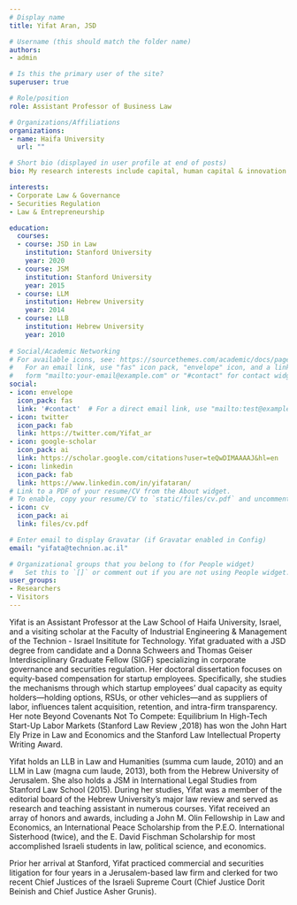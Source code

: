 ```yaml
---
# Display name
title: Yifat Aran, JSD

# Username (this should match the folder name)
authors:
- admin

# Is this the primary user of the site?
superuser: true

# Role/position
role: Assistant Professor of Business Law

# Organizations/Affiliations
organizations:
- name: Haifa University
  url: ""

# Short bio (displayed in user profile at end of posts)
bio: My research interests include capital, human capital & innovation.

interests:
- Corporate Law & Governance
- Securities Regulation
- Law & Entrepreneurship

education:
  courses:
  - course: JSD in Law
    institution: Stanford University
    year: 2020
  - course: JSM
    institution: Stanford University
    year: 2015
  - course: LLM
    institution: Hebrew University
    year: 2014
  - course: LLB
    institution: Hebrew University
    year: 2010
    
# Social/Academic Networking
# For available icons, see: https://sourcethemes.com/academic/docs/page-builder/#icons
#   For an email link, use "fas" icon pack, "envelope" icon, and a link in the
#   form "mailto:your-email@example.com" or "#contact" for contact widget.
social:
- icon: envelope
  icon_pack: fas
  link: '#contact'  # For a direct email link, use "mailto:test@example.org".
- icon: twitter
  icon_pack: fab
  link: https://twitter.com/Yifat_ar
- icon: google-scholar
  icon_pack: ai
  link: https://scholar.google.com/citations?user=teQwDIMAAAAJ&hl=en
- icon: linkedin
  icon_pack: fab
  link: https://www.linkedin.com/in/yifataran/
# Link to a PDF of your resume/CV from the About widget.
# To enable, copy your resume/CV to `static/files/cv.pdf` and uncomment the lines below.
- icon: cv
  icon_pack: ai
  link: files/cv.pdf

# Enter email to display Gravatar (if Gravatar enabled in Config)
email: "yifata@technion.ac.il"

# Organizational groups that you belong to (for People widget)
#   Set this to `[]` or comment out if you are not using People widget.
user_groups:
- Researchers
- Visitors
---
```


Yifat is an Assistant Professor at the Law School of Haifa University, Israel, and a visiting scholar at the Faculty of Industrial Engineering & Management of the Technion - Israel Insititute for Technology. Yifat graduated with a JSD degree from 
candidate and a Donna Schweers and Thomas Geiser Interdisciplinary Graduate Fellow (SIGF) specializing in corporate governance and securities regulation. Her doctoral dissertation focuses on equity-based compensation for startup employees. Specifically, she studies the mechanisms through which startup employees’ dual capacity as equity holders—holding options, RSUs, or other vehicles—and as suppliers of labor, influences talent acquisition, retention, and intra-firm transparency. Her note Beyond Covenants Not To Compete: Equilibrium In High-Tech Start-Up Labor Markets (Stanford Law Review ,2018) has won the John Hart Ely Prize in Law and Economics and the Stanford Law Intellectual Property Writing Award.

Yifat holds an LLB in Law and Humanities (summa cum laude, 2010) and an LLM in Law (magna cum laude, 2013), both from the Hebrew University of Jerusalem. She also holds a JSM in International Legal Studies from Stanford Law School (2015). During her studies, Yifat was a member of the editorial board of the Hebrew University’s major law review and served as research and teaching assistant in numerous courses. Yifat received an array of honors and awards, including a John M. Olin Fellowship in Law and Economics, an International Peace Scholarship from the P.E.O. International Sisterhood (twice), and the E. David Fischman Scholarship for most accomplished Israeli students in law, political science, and economics.

Prior her arrival at Stanford, Yifat practiced commercial and securities litigation for four years in a Jerusalem-based law firm and clerked for two recent Chief Justices of the Israeli Supreme Court (Chief Justice Dorit Beinish and Chief Justice Asher Grunis).

